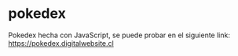 # pokedex

Pokedex hecha con JavaScript, se puede probar en el siguiente link: https://pokedex.digitalwebsite.cl
